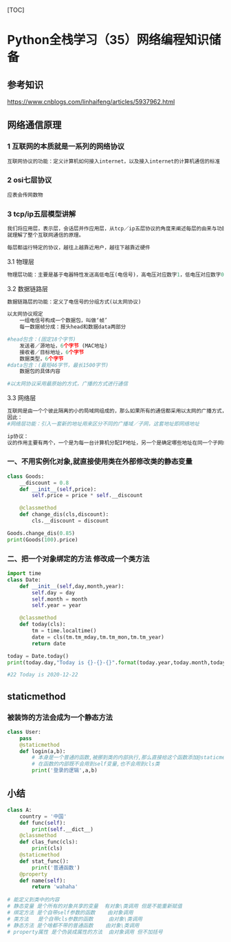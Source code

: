 [TOC]



# Python全栈学习（35）网络编程知识储备

## 参考知识

https://www.cnblogs.com/linhaifeng/articles/5937962.html

## 网络通信原理

### 1 互联网的本质就是一系列的网络协议

```python
互联网协议的功能：定义计算机如何接入internet，以及接入internet的计算机通信的标准
```

### 2 osi七层协议

```python
应表会传网数物
```

### 3 tcp/ip五层模型讲解

```python
我们将应用层，表示层，会话层并作应用层，从tcp／ip五层协议的角度来阐述每层的由来与功能，搞清楚了每层的主要协议
就理解了整个互联网通信的原理。

每层都运行特定的协议，越往上越靠近用户，越往下越靠近硬件
```

3.1 物理层

```python
物理层功能：主要是基于电器特性发送高低电压(电信号)，高电压对应数字1，低电压对应数字0
```

3.2 数据链路层

```python
数据链路层的功能：定义了电信号的分组方式(以太网协议)

以太网协议规定
 	一组电信号构成一个数据包，叫做‘帧’
 	每一数据帧分成：报头head和数据data两部分

#head包含：(固定18个字节)
	发送者／源地址，6个字节 (MAC地址)
	接收者／目标地址，6个字节
	数据类型，6个字节
#data包含：(最短46字节，最长1500字节)
	数据包的具体内容

#以太网协议采用最原始的方式，广播的方式进行通信
```

3.3 网络层

```python
互联网是由一个个彼此隔离的小的局域网组成的，那么如果所有的通信都采用以太网的广播方式，那么一台机器发送的包全世界都会收到，这就不仅仅是效率低的问题了，这会是一种灾难。
因此：
#网络层功能：引入一套新的地址用来区分不同的广播域／子网，这套地址即网络地址

ip协议：
议的作用主要有两个，一个是为每一台计算机分配IP地址，另一个是确定哪些地址在同一个子网络。

```



### 一、不用实例化对象,就直接使用类在外部修改类的静态变量

```python
class Goods:
    __discount = 0.8
    def __init__(self,price):
        self.price = price * self.__discount

    @classmethod
    def change_dis(cls,discount):
        cls.__discount = discount

Goods.change_dis(0.85)
print(Goods(100).price)
```

### 二、把一个对象绑定的方法 修改成一个类方法

```python
import time
class Date:
    def __init__(self,day,month,year):
        self.day = day
        self.month = month
        self.year = year

    @classmethod
    def today(cls):
        tm = time.localtime()
        date = cls(tm.tm_mday,tm.tm_mon,tm.tm_year)
        return date

today = Date.today()
print(today.day,"Today is {}-{}-{}".format(today.year,today.month,today.day))

#22 Today is 2020-12-22
```

## staticmethod

### 被装饰的方法会成为一个静态方法

```python
class User:
    pass
    @staticmethod
    def login(a,b):      
        # 本身是一个普通的函数,被挪到类的内部执行,那么直接给这个函数添加@staticmethod装饰器就可以了
        # 在函数的内部既不会用到self变量,也不会用到cls类
        print('登录的逻辑',a,b)
```

## 小结

```python
class A:
    country = '中国'
    def func(self):
        print(self.__dict__)
    @classmethod
    def clas_func(cls):
        print(cls)
    @staticmethod
    def stat_func():
        print('普通函数')
    @property
    def name(self):
        return 'wahaha'
    
# 能定义到类中的内容
# 静态变量 是个所有的对象共享的变量  有对象\类调用 但是不能重新赋值
# 绑定方法 是个自带self参数的函数    由对象调用
# 类方法   是个自带cls参数的函数     由对象\类调用
# 静态方法 是个啥都不带的普通函数    由对象\类调用
# property属性 是个伪装成属性的方法  由对象调用 但不加括号
```
